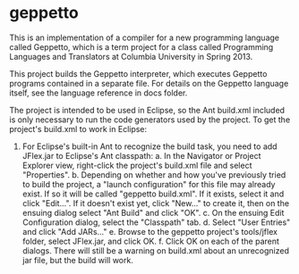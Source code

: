 geppetto
========

This is an implementation of a compiler for a new programming language called Geppetto,
which is a term project for a class called Programming Languages and Translators at Columbia University
in Spring 2013.

This project builds the Geppetto interpreter, which executes Geppetto programs contained in a separate file.
For details on the Geppetto language itself, see the language reference in docs folder. 

The project is intended to be used in Eclipse, so the Ant build.xml included is only necessary to run
the code generators used by the project.  To get the project's build.xml to work in Eclipse:

1. For Eclipse's built-in Ant to recognize the <jflex> build task, you need to add JFlex.jar to Eclipse's Ant classpath:
  a. In the Navigator or Project Explorer view, right-click the project's build.xml file and select "Properties".
  b. Depending on whether and how you've previously tried to build the project, a "launch configuration" for this
     file may already exist.  If so it will be called "geppetto build.xml".  If it exists, select it and click "Edit...".
     If it doesn't exist yet, click "New..." to create it, then on the ensuing dialog select "Ant Build" and click "OK".
  c. On the ensuing Edit Configuration dialog, select the "Classpath" tab.
  d. Select "User Entries" and click "Add JARs..."
  e. Browse to the geppetto project's tools/jflex folder, select JFlex.jar, and click OK.
  f. Click OK on each of the parent dialogs.
  There will still be a warning on build.xml about an unrecognized jar file, but the build will work.
